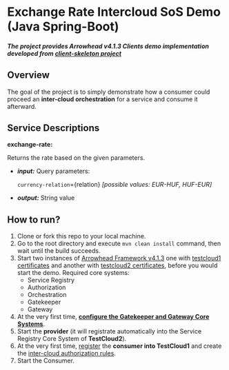 # Exchange Rate Intercloud SoS Demo (Java Spring-Boot)
##### The project provides Arrowhead v4.1.3 Clients demo implementation developed from [client-skeleton project](https://github.com/arrowhead-f/client-skeleton-java-spring)

## Overview
The goal of the project is to simply demonstrate how a consumer could proceed an **inter-cloud orchestration** for a service and consume it afterward.

## Service Descriptions
**exchange-rate:**

Returns the rate based on the given parameters.
* ***input:*** Query parameters: 

  `currency-relation`={relation} *[possible values: EUR-HUF, HUF-EUR]*
 
* ***output:*** String value

## How to run?
1. Clone or fork this repo to your local machine.
2. Go to the root directory and execute `mvn clean install` command, then wait until the build succeeds.
3. Start two instances of [Arrowhead Framework v4.1.3](https://github.com/arrowhead-f/core-java-spring) one with [testcloud1 certificates](https://github.com/arrowhead-f/core-java-spring/tree/master/certificates/testcloud1) and another with [testcloud2 certificates](https://github.com/arrowhead-f/core-java-spring/tree/master/certificates/testcloud2), before you would start the demo.
   Required core systems:
   * Service Registry
   * Authorization
   * Orchestration
   * Gatekeeper
   * Gateway
4. At the very first time, [**configure the Gatekeeper and Gateway Core Systems**](https://github.com/arrowhead-f/core-java-spring/blob/master/documentation/gatekeeper/GatekeeperSetup.md).
5. Start the **provider** (it will registrate automatically into the Service Registry Core System of **TestCloud2**).
6. At the very first time, [register](https://github.com/arrowhead-f/core-java-spring#serviceregistry_endpoints_post_systems) the **consumer into TestCloud1** and create the [inter-cloud authorization rules](https://github.com/arrowhead-f/core-java-spring#authorization_endpoints_post_intercloud).
7. Start the Consumer.
